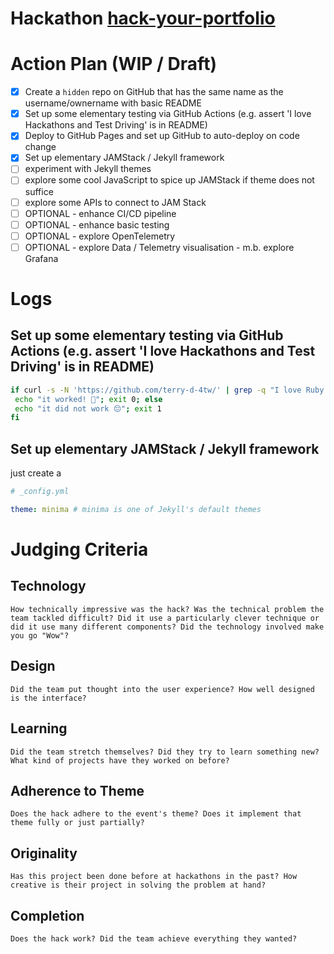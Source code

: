 # Hackathon [hack-your-portfolio](https://hack-your-portfolio.devpost.com)

# Action Plan (WIP / Draft)

- [x] Create a `hidden` repo on GitHub that has the same name as the username/ownername with basic README
- [x] Set up some elementary testing via GitHub Actions (e.g. assert 'I love Hackathons and Test Driving' is in README)
- [x] Deploy to GitHub Pages and set up GitHub to auto-deploy on code change
- [x] Set up elementary JAMStack / Jekyll framework
- [ ] experiment with Jekyll themes
- [ ] explore some cool JavaScript to spice up JAMStack if theme does not suffice
- [ ] explore some APIs to connect to JAM Stack
- [ ] OPTIONAL - enhance CI/CD pipeline
- [ ] OPTIONAL - enhance basic testing
- [ ] OPTIONAL - explore OpenTelemetry
- [ ] OPTIONAL - explore Data / Telemetry visualisation - m.b. explore Grafana

# Logs

## Set up some elementary testing via GitHub Actions (e.g. assert 'I love Hackathons and Test Driving' is in README)

```sh
if curl -s -N 'https://github.com/terry-d-4tw/' | grep -q "I love Ruby too"; then
 echo "it worked! 🎉"; exit 0; else
 echo "it did not work 😔"; exit 1
fi
```

## Set up elementary JAMStack / Jekyll framework
just create a
```yaml
# _config.yml

theme: minima # minima is one of Jekyll's default themes
```


# Judging Criteria

 ## Technology
    How technically impressive was the hack? Was the technical problem the team tackled difficult? Did it use a particularly clever technique or did it use many different components? Did the technology involved make you go "Wow"?
 ## Design
    Did the team put thought into the user experience? How well designed is the interface?
 ## Learning
    Did the team stretch themselves? Did they try to learn something new? What kind of projects have they worked on before?
 ## Adherence to Theme
    Does the hack adhere to the event's theme? Does it implement that theme fully or just partially?
 ## Originality
    Has this project been done before at hackathons in the past? How creative is their project in solving the problem at hand?
 ## Completion
    Does the hack work? Did the team achieve everything they wanted?
